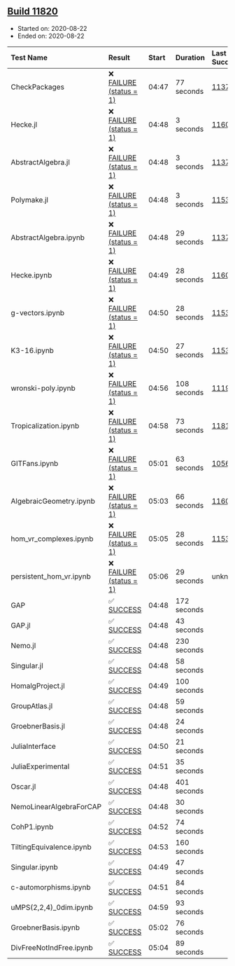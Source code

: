 ## [Build 11820](https://oscarci.mathematik.uni-kl.de/job/oscar/11820/)

* Started on: 2020-08-22
* Ended on: 2020-08-22

| Test Name    | Result | Start | Duration | Last Success | First Failure |
|:-------------|:-------|:------|:---------|:-------------|:--------------|
| CheckPackages | ❌ [FAILURE (status = 1)](https://oscarci.mathematik.uni-kl.de/job/oscar/11820/artifact/logs/build-11820/CheckPackages.log) | 04:47 | 77 seconds | [11376](https://oscarci.mathematik.uni-kl.de/job/oscar/11376/) | [11377](https://oscarci.mathematik.uni-kl.de/job/oscar/11377/) |
| Hecke.jl | ❌ [FAILURE (status = 1)](https://oscarci.mathematik.uni-kl.de/job/oscar/11820/artifact/logs/build-11820/Hecke.jl.log) | 04:48 | 3 seconds | [11602](https://oscarci.mathematik.uni-kl.de/job/oscar/11602/) | [11603](https://oscarci.mathematik.uni-kl.de/job/oscar/11603/) |
| AbstractAlgebra.jl | ❌ [FAILURE (status = 1)](https://oscarci.mathematik.uni-kl.de/job/oscar/11820/artifact/logs/build-11820/AbstractAlgebra.jl.log) | 04:48 | 3 seconds | [11376](https://oscarci.mathematik.uni-kl.de/job/oscar/11376/) | [11377](https://oscarci.mathematik.uni-kl.de/job/oscar/11377/) |
| Polymake.jl | ❌ [FAILURE (status = 1)](https://oscarci.mathematik.uni-kl.de/job/oscar/11820/artifact/logs/build-11820/Polymake.jl.log) | 04:48 | 3 seconds | [11532](https://oscarci.mathematik.uni-kl.de/job/oscar/11532/) | [11533](https://oscarci.mathematik.uni-kl.de/job/oscar/11533/) |
| AbstractAlgebra.ipynb | ❌ [FAILURE (status = 1)](https://oscarci.mathematik.uni-kl.de/job/oscar/11820/artifact/logs/build-11820/AbstractAlgebra.ipynb.log) | 04:48 | 29 seconds | [11376](https://oscarci.mathematik.uni-kl.de/job/oscar/11376/) | [11377](https://oscarci.mathematik.uni-kl.de/job/oscar/11377/) |
| Hecke.ipynb | ❌ [FAILURE (status = 1)](https://oscarci.mathematik.uni-kl.de/job/oscar/11820/artifact/logs/build-11820/Hecke.ipynb.log) | 04:49 | 28 seconds | [11602](https://oscarci.mathematik.uni-kl.de/job/oscar/11602/) | [11603](https://oscarci.mathematik.uni-kl.de/job/oscar/11603/) |
| g-vectors.ipynb | ❌ [FAILURE (status = 1)](https://oscarci.mathematik.uni-kl.de/job/oscar/11820/artifact/logs/build-11820/g-vectors.ipynb.log) | 04:50 | 28 seconds | [11532](https://oscarci.mathematik.uni-kl.de/job/oscar/11532/) | [11533](https://oscarci.mathematik.uni-kl.de/job/oscar/11533/) |
| K3-16.ipynb | ❌ [FAILURE (status = 1)](https://oscarci.mathematik.uni-kl.de/job/oscar/11820/artifact/logs/build-11820/K3-16.ipynb.log) | 04:50 | 27 seconds | [11532](https://oscarci.mathematik.uni-kl.de/job/oscar/11532/) | [11533](https://oscarci.mathematik.uni-kl.de/job/oscar/11533/) |
| wronski-poly.ipynb | ❌ [FAILURE (status = 1)](https://oscarci.mathematik.uni-kl.de/job/oscar/11820/artifact/logs/build-11820/wronski-poly.ipynb.log) | 04:56 | 108 seconds | [11192](https://oscarci.mathematik.uni-kl.de/job/oscar/11192/) | [11193](https://oscarci.mathematik.uni-kl.de/job/oscar/11193/) |
| Tropicalization.ipynb | ❌ [FAILURE (status = 1)](https://oscarci.mathematik.uni-kl.de/job/oscar/11820/artifact/logs/build-11820/Tropicalization.ipynb.log) | 04:58 | 73 seconds | [11819](https://oscarci.mathematik.uni-kl.de/job/oscar/11819/) | [11820](https://oscarci.mathematik.uni-kl.de/job/oscar/11820/) |
| GITFans.ipynb | ❌ [FAILURE (status = 1)](https://oscarci.mathematik.uni-kl.de/job/oscar/11820/artifact/logs/build-11820/GITFans.ipynb.log) | 05:01 | 63 seconds | [10566](https://oscarci.mathematik.uni-kl.de/job/oscar/10566/) | [10567](https://oscarci.mathematik.uni-kl.de/job/oscar/10567/) |
| AlgebraicGeometry.ipynb | ❌ [FAILURE (status = 1)](https://oscarci.mathematik.uni-kl.de/job/oscar/11820/artifact/logs/build-11820/AlgebraicGeometry.ipynb.log) | 05:03 | 66 seconds | [11602](https://oscarci.mathematik.uni-kl.de/job/oscar/11602/) | [11603](https://oscarci.mathematik.uni-kl.de/job/oscar/11603/) |
| hom_vr_complexes.ipynb | ❌ [FAILURE (status = 1)](https://oscarci.mathematik.uni-kl.de/job/oscar/11820/artifact/logs/build-11820/hom_vr_complexes.ipynb.log) | 05:05 | 28 seconds | [11532](https://oscarci.mathematik.uni-kl.de/job/oscar/11532/) | [11533](https://oscarci.mathematik.uni-kl.de/job/oscar/11533/) |
| persistent_hom_vr.ipynb | ❌ [FAILURE (status = 1)](https://oscarci.mathematik.uni-kl.de/job/oscar/11820/artifact/logs/build-11820/persistent_hom_vr.ipynb.log) | 05:06 | 29 seconds | unknown | unknown |
| GAP | ✅ [SUCCESS](https://oscarci.mathematik.uni-kl.de/job/oscar/11820/artifact/logs/build-11820/GAP.log) | 04:48 | 172 seconds |  |  |
| GAP.jl | ✅ [SUCCESS](https://oscarci.mathematik.uni-kl.de/job/oscar/11820/artifact/logs/build-11820/GAP.jl.log) | 04:48 | 43 seconds |  |  |
| Nemo.jl | ✅ [SUCCESS](https://oscarci.mathematik.uni-kl.de/job/oscar/11820/artifact/logs/build-11820/Nemo.jl.log) | 04:48 | 230 seconds |  |  |
| Singular.jl | ✅ [SUCCESS](https://oscarci.mathematik.uni-kl.de/job/oscar/11820/artifact/logs/build-11820/Singular.jl.log) | 04:48 | 58 seconds |  |  |
| HomalgProject.jl | ✅ [SUCCESS](https://oscarci.mathematik.uni-kl.de/job/oscar/11820/artifact/logs/build-11820/HomalgProject.jl.log) | 04:49 | 100 seconds |  |  |
| GroupAtlas.jl | ✅ [SUCCESS](https://oscarci.mathematik.uni-kl.de/job/oscar/11820/artifact/logs/build-11820/GroupAtlas.jl.log) | 04:48 | 59 seconds |  |  |
| GroebnerBasis.jl | ✅ [SUCCESS](https://oscarci.mathematik.uni-kl.de/job/oscar/11820/artifact/logs/build-11820/GroebnerBasis.jl.log) | 04:48 | 24 seconds |  |  |
| JuliaInterface | ✅ [SUCCESS](https://oscarci.mathematik.uni-kl.de/job/oscar/11820/artifact/logs/build-11820/JuliaInterface.log) | 04:50 | 21 seconds |  |  |
| JuliaExperimental | ✅ [SUCCESS](https://oscarci.mathematik.uni-kl.de/job/oscar/11820/artifact/logs/build-11820/JuliaExperimental.log) | 04:51 | 35 seconds |  |  |
| Oscar.jl | ✅ [SUCCESS](https://oscarci.mathematik.uni-kl.de/job/oscar/11820/artifact/logs/build-11820/Oscar.jl.log) | 04:48 | 401 seconds |  |  |
| NemoLinearAlgebraForCAP | ✅ [SUCCESS](https://oscarci.mathematik.uni-kl.de/job/oscar/11820/artifact/logs/build-11820/NemoLinearAlgebraForCAP.log) | 04:48 | 30 seconds |  |  |
| CohP1.ipynb | ✅ [SUCCESS](https://oscarci.mathematik.uni-kl.de/job/oscar/11820/artifact/logs/build-11820/CohP1.ipynb.log) | 04:52 | 74 seconds |  |  |
| TiltingEquivalence.ipynb | ✅ [SUCCESS](https://oscarci.mathematik.uni-kl.de/job/oscar/11820/artifact/logs/build-11820/TiltingEquivalence.ipynb.log) | 04:53 | 160 seconds |  |  |
| Singular.ipynb | ✅ [SUCCESS](https://oscarci.mathematik.uni-kl.de/job/oscar/11820/artifact/logs/build-11820/Singular.ipynb.log) | 04:49 | 47 seconds |  |  |
| c-automorphisms.ipynb | ✅ [SUCCESS](https://oscarci.mathematik.uni-kl.de/job/oscar/11820/artifact/logs/build-11820/c-automorphisms.ipynb.log) | 04:51 | 84 seconds |  |  |
| uMPS(2,2,4)_0dim.ipynb | ✅ [SUCCESS](https://oscarci.mathematik.uni-kl.de/job/oscar/11820/artifact/logs/build-11820/uMPS-2-2-4-_0dim.ipynb.log) | 04:59 | 93 seconds |  |  |
| GroebnerBasis.ipynb | ✅ [SUCCESS](https://oscarci.mathematik.uni-kl.de/job/oscar/11820/artifact/logs/build-11820/GroebnerBasis.ipynb.log) | 05:02 | 76 seconds |  |  |
| DivFreeNotIndFree.ipynb | ✅ [SUCCESS](https://oscarci.mathematik.uni-kl.de/job/oscar/11820/artifact/logs/build-11820/DivFreeNotIndFree.ipynb.log) | 05:04 | 89 seconds |  |  |
